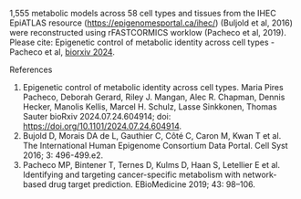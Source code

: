 1,555 metabolic models across 58 cell types and tissues from the IHEC EpiATLAS resource (https://epigenomesportal.ca/ihec/) (Buljold et al, 2016) were reconstructed using rFASTCORMICS worklow (Pacheco et al, 2019). Please cite: Epigenetic control of metabolic identity across cell types - Pacheco et al, [biorxiv 2024](https://www.biorxiv.org/content/10.1101/2024.07.24.604914v1).

References
1)  Epigenetic control of metabolic identity across cell types. Maria Pires Pacheco, Deborah Gerard, Riley J. Mangan, Alec R. Chapman, Dennis Hecker, Manolis Kellis, Marcel H. Schulz, Lasse Sinkkonen, Thomas Sauter
bioRxiv 2024.07.24.604914; doi: https://doi.org/10.1101/2024.07.24.604914.
2) Bujold D, Morais DA de L, Gauthier C, Côté C, Caron M, Kwan T et al. The International Human Epigenome Consortium Data Portal. Cell Syst 2016; 3: 496-499.e2.
3) Pacheco MP, Bintener T, Ternes D, Kulms D, Haan S, Letellier E et al. Identifying and targeting cancer-specific metabolism with network-based drug target prediction. EBioMedicine 2019; 43: 98–106.
